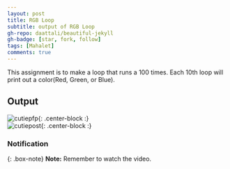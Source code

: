 ```yaml
---
layout: post
title: RGB Loop
subtitle: output of RGB Loop
gh-repo: daattali/beautiful-jekyll
gh-badge: [star, fork, follow]
tags: [Mahalet]
comments: true
---
```


This assignment is to make a loop that runs a 100 times. Each 10th loop will print out a color(Red, Green, or Blue). 






## Output

  
![cutiepfp](https://mahaletn.github.io/assets/img/cutiepfp.png){: .center-block :}  
![cutiepost](https://mahaletn.github.io/assets/img/cutiepost.png){: .center-block :} 






### Notification

{: .box-note}
**Note:** Remember to watch the video.

